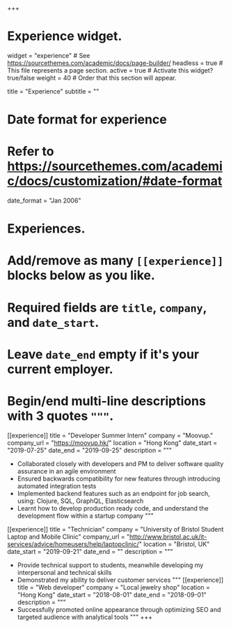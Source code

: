 +++
# Experience widget.
widget = "experience"  # See https://sourcethemes.com/academic/docs/page-builder/
headless = true  # This file represents a page section.
active = true  # Activate this widget? true/false
weight = 40  # Order that this section will appear.

title = "Experience"
subtitle = ""

# Date format for experience
#   Refer to https://sourcethemes.com/academic/docs/customization/#date-format
date_format = "Jan 2006"

# Experiences.
#   Add/remove as many `[[experience]]` blocks below as you like.
#   Required fields are `title`, `company`, and `date_start`.
#   Leave `date_end` empty if it's your current employer.
#   Begin/end multi-line descriptions with 3 quotes `"""`.
[[experience]]
  title = "Developer Summer Intern"
  company = "Moovup."
  company_url = "https://moovup.hk/"
  location = "Hong Kong"
  date_start = "2019-07-25"
  date_end = "2019-09-25"
  description = """
  * Collaborated closely with developers and PM to deliver software quality assurance in an agile environment
  * Ensured backwards compatibility for new features through introducing automated integration tests
  * Implemented backend features such as an endpoint for job search, using: Clojure, SQL, GraphQL, Elasticsearch
  * Learnt how to develop production ready code, and understand the development flow within a startup company
  """

[[experience]]
  title = "Technician"
  company = "University of Bristol Student Laptop and Mobile Clinic"
  company_url = "http://www.bristol.ac.uk/it-services/advice/homeusers/help/laptopclinic/"
  location = "Bristol, UK"
  date_start = "2019-09-21"
  date_end = ""
  description = """
  * Provide technical support to students, meanwhile developing my interpersonal and technical skills
  * Demonstrated my ability to deliver customer services
  """
[[experience]]
  title = "Web developer"
  company = "Local jewelry shop"
  location = "Hong Kong"
  date_start = "2018-08-01"
  date_end = "2018-09-01"
  description = """
  * Successfully promoted online appearance through optimizing SEO and targeted audience with analytical tools
  """
+++
